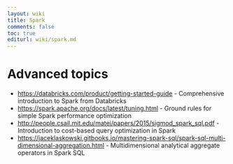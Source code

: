 ```yaml
---
layout: wiki
title: Spark
comments: false
toc: true
editurl: wiki/spark.md
---
```


# Advanced topics

- https://databricks.com/product/getting-started-guide - Comprehensive introduction to Spark from Databricks
- https://spark.apache.org/docs/latest/tuning.html - Ground rules for simple Spark performance optimization
- http://people.csail.mit.edu/matei/papers/2015/sigmod_spark_sql.pdf - Introduction to cost-based query optimization in Spark
- https://jaceklaskowski.gitbooks.io/mastering-spark-sql/spark-sql-multi-dimensional-aggregation.html - Multidimensional analytical aggregate operators in Spark SQL
